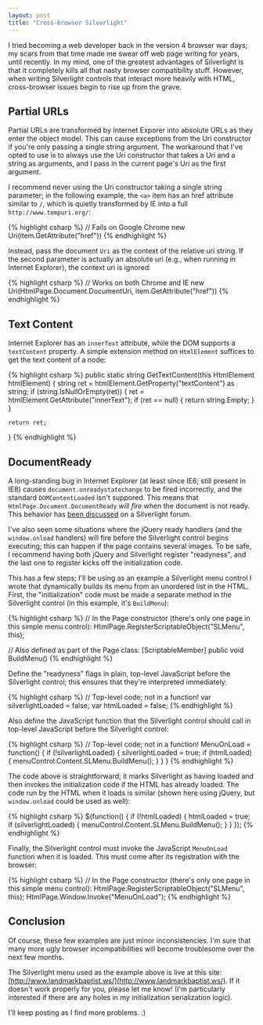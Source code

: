 ```yaml
---
layout: post
title: "Cross-browser Silverlight"
---
```

I tried becoming a web developer back in the version 4 browser war days; my scars from that time made me swear off web page writing for years, until recently. In my mind, one of the greatest advantages of Silverlight is that it completely kills all that nasty browser compatibility stuff. However, when writing Silverlight controls that interact more heavily with HTML, cross-browser issues begin to rise up from the grave.

## Partial URLs

Partial URLs are transformed by Internet Exporer into absolute URLs as they enter the object model. This can cause exceptions from the Uri constructor if you're only passing a single string argument. The workaround that I've opted to use is to always use the Uri constructor that takes a Uri and a string as arguments, and I pass in the current page's Uri as the first argument.

I recommend never using the Uri constructor taking a single string parameter; in the following example, the `<a>` item has an href attribute similar to `/`, which is quietly transformed by IE into a full `http://www.tempuri.org/`:

{% highlight csharp %}
// Fails on Google Chrome
new Uri(item.GetAttribute("href"))
{% endhighlight %}

Instead, pass the document `Uri` as the context of the relative uri string. If the second parameter is actually an absolute uri (e.g., when running in Internet Explorer), the context uri is ignored:

{% highlight csharp %}
// Works on both Chrome and IE
new Uri(HtmlPage.Document.DocumentUri, item.GetAttribute("href"))
{% endhighlight %}

## Text Content

Internet Explorer has an `innerText` attribute, while the DOM supports a `textContent` property. A simple extension method on `HtmlElement` suffices to get the text content of a node:

{% highlight csharp %}
public static string GetTextContent(this HtmlElement htmlElement)
{
    string ret = htmlElement.GetProperty("textContent") as string;
    if (string.IsNullOrEmpty(ret))
    {
            ret = htmlElement.GetAttribute("innerText");
            if (ret == null)
            {
                return string.Empty;
            }
    }
    
    return ret;
}
{% endhighlight %}

## DocumentReady

A long-standing bug in Internet Explorer (at least since IE6; still present in IE8) causes `document.onreadystatechange` to be fired incorrectly, and the standard `DOMContentLoaded` isn't suppored. This means that `HtmlPage.Document.DocumentReady` _will fire_ when the document is not ready. This behavior has [been discussed](http://forums.silverlight.net/forums/p/82810/193149.aspx#193149) on a Silverlight forum.

I've also seen some situations where the jQuery ready handlers (and the `window.onload` handlers) will fire before the Silverlight control begins executing; this can happen if the page contains several images. To be safe, I recommend having both jQuery and Silverlight register "readyness", and the last one to register kicks off the initialization code.

This has a few steps; I'll be using as an example a Silverlight menu control I wrote that dynamically builds its menu from an unordered list in the HTML. First, the "initialization" code must be made a separate method in the Silverlight control (in this example, it's `BuildMenu`):

{% highlight csharp %}
// In the Page constructor (there's only one page in this simple menu control):
HtmlPage.RegisterScriptableObject("SLMenu", this);
    
// Also defined as part of the Page class:
[ScriptableMember]
public void BuildMenu()
{% endhighlight %}

Define the "readyness" flags in plain, top-level JavaScript before the Silverlight control; this ensures that they're interpreted immediately:

{% highlight csharp %}
// Top-level code; not in a function!
var silverlightLoaded = false;
var htmlLoaded = false;
{% endhighlight %}

Also define the JavaScript function that the Silverlight control should call in top-level JavaScript before the Silverlight control:

{% highlight csharp %}
// Top-level code; not in a function!
MenuOnLoad = function() {
    if (!silverlightLoaded) {
        silverlightLoaded = true;
        if (htmlLoaded) {
            menuControl.Content.SLMenu.BuildMenu();
        }
    }
}
{% endhighlight %}

The code above is straightforward; it marks Silverlight as having loaded and then invokes the initialization code if the HTML has already loaded. The code run by the HTML when it loads is similar (shown here using jQuery, but `window.onload` could be used as well):

{% highlight csharp %}
$(function() {
    if (!htmlLoaded) {
        htmlLoaded = true;
        if (silverlightLoaded) {
            menuControl.Content.SLMenu.BuildMenu();
        }
    }
});
{% endhighlight %}

Finally, the Silverlight control must invoke the JavaScript `MenuOnLoad` function when it is loaded. This must come after its registration with the browser:

{% highlight csharp %}
// In the Page constructor (there's only one page in this simple menu control):
HtmlPage.RegisterScriptableObject("SLMenu", this);
HtmlPage.Window.Invoke("MenuOnLoad");
{% endhighlight %}

## Conclusion

Of course, these few examples are just minor inconsistencies. I'm sure that many more ugly browser incompatibilities will become troublesome over the next few months.

The Silverlight menu used as the example above is live at this site: [http://www.landmarkbaptist.ws/](http://www.landmarkbaptist.ws/). If it doesn't work properly for you, please let me know! (I'm particularly interested if there are any holes in my initialization serialization logic).

I'll keep posting as I find more problems. :)

